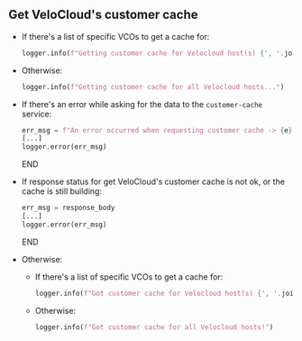 ## Get VeloCloud's customer cache

* If there's a list of specific VCOs to get a cache for:
  ```python
  logger.info(f"Getting customer cache for Velocloud host(s) {', '.join(velo_filter.keys())}...")
  ```
* Otherwise:
  ```python
  logger.info(f"Getting customer cache for all Velocloud hosts...")
  ```

* If there's an error while asking for the data to the `customer-cache` service:
  ```python
  err_msg = f"An error occurred when requesting customer cache -> {e}" 
  [...]
  logger.error(err_msg)
  ```
  END

* If response status for get VeloCloud's customer cache is not ok, or the cache is still building:
  ```python
  err_msg = response_body
  [...]
  logger.error(err_msg)
  ```
  END
* Otherwise:
    * If there's a list of specific VCOs to get a cache for:
      ```python
      logger.info(f"Got customer cache for Velocloud host(s) {', '.join(velo_filter.keys())}!")
      ```
    * Otherwise:
      ```python
      logger.info(f"Got customer cache for all Velocloud hosts!")
      ```